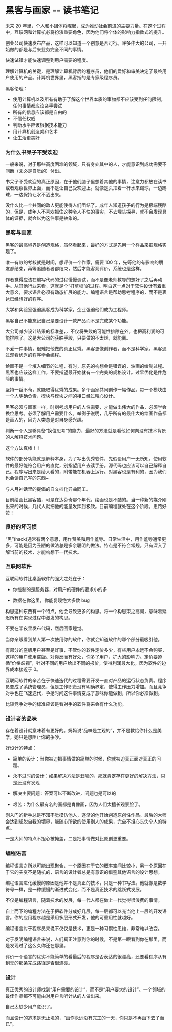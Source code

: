 # 黑客与画家 -- 读书笔记

未来 20 年里，个人和小团体将崛起，成为推动社会前进的主要力量。在这个过程中，互联网和计算机必将扮演重要角色，因为他们将个体的影响力指数式的提升。

创业公司快速发布产品，这样可以知道一个创意是否可行。许多伟大的公司，一开始做的都是与后来业务完全不同的事情。

快速试错才能快速调整到用户需要的程度。

理解计算机的关键，是理解计算机背后的程序员，他们的爱好和审美决定了最终用户使用的产品。计算机世界里，黑客指的是专家级程序员。

黑客伦理：

- 使用计算机以及所有有助于了解这个世界本质的事物都不应该受到任何限制，任何事情都应该亲手尝试
- 所有的信息应该都是自由的
- 不信任权威
- 判断水平应该根据技术能力
- 用计算机创造美和艺术
- 让生活更美好

<a name="4f3795ab"></a>

### [](#为什么书呆子不受欢迎)为什么书呆子不受欢迎

一般来说，对于那些高度困难的领域，只有身处其中的人，才能意识到成功需要不间断（未必是自觉的）付出。

书呆子不受欢迎的真正原因，在于他们脑子里想着其他的事情，注意力都放在读书或者观察世界上面，而不是让自己受欢迎上。就像是头顶着一杯水来踢球，一边踢球，一边保持让水不洒出来。

没什么比一个共同的敌人更能使得人们团结了。成年人知道孩子的行为是极端残酷的，但是，成年人不喜欢抓住这种令人不快的事实，不去埋头探寻，就不会发现具体的证据，就会以为这件事是抽象的。

<a name="81aedd21"></a>

### [](#黑客与画家)黑客与画家

黑客的最高境界是创造规格，虽然看起来，最好的方式是先用一个样品来把规格实现了。

唯一有效的考核就是时间，想评价一个作家，需要 100 年，先等他的有影响的朋友都结束，再等追随者者都结束，然后才能客观评价，系统也是这样。

作者觉得应该在编写代码的过程慢慢调试，而不是像老师教导的想好了之后再动手。从其他行业来看，这就是个“打草稿”的过程。明白这一点对于软件设计有着重大意义，要求语言必须有动态扩展的能力。编程语言是帮助思考程序的，而不是表达已经想好的程序。

大学和实验室强迫黑客成为科学家，企业强迫他们成为工程师。

黑客自己不能忘记自己是要设计一款产品而不是完成某个功能。

大公司减少设计结果的标准差，，不仅将失败的可能性排除在外，也把高利润的可能排除了。这是大公司的获胜手段，只要做的不太烂，就能赢。

不爱一件事情，很难把他做的真正优秀。黑客更像创作者，而不是科学家。黑客通过观看优秀的程序学会编程。

绘画不是一个填入细节的过程，有时，原先的构想会是错误的，油画的绘制过程。黑客也应该这样工作，不要指望最开始就有一个完美的规格设计。过早优化是件危险的事情。

坚持一丝不苟，就能取得优秀的成果。多个画家共同创作一幅作品。每一个模块由一个人明确负责，模块与模块之间的接口经过精心设计。

黑客必须与画家一样，时刻考虑用户的人性需要，才能做出伟大的作品，必须学会换位思考。必须了解用户需要什么。举例子说明，几乎所有的最伟大的绘画作品都是画人的，因为人类总是对自身感兴趣。

判断一个人是够具备“换位思考”的能力，最好的方法就是看他如何向没有技术背景的人解释技术问题。

这个方法真棒！！

软件的部分功能就是解释本身，为了写出优秀软件，先假设用户一无所知。使用软件的最好能符合用户的直觉，别指望用户去读手册。源代码也应该可以自己解释自己。程序写出来是给人看的，附带能在机器上运行。对黑客也是有利的，因为我们也会读自己写的东西~

与人月神话里的提倡的自文档化异曲同工。

目前绘画比黑客酷，可是在达芬奇那个年代，绘画也是不酷的。当一种新的媒介刚出来的时候，几代人就把他的能量发挥到极致。目前编程就处在这个阶段。思路好赞！

<a name="bdc306ed"></a>

### [](#良好的坏习惯)良好的坏习惯

“黑”(hack)通常有两个意思，用作赞美和用作羞辱。日常生活中，用作羞辱通常更多，可能是因为丑陋的做法总是多余聪明的做法。特点是不符合常规。只有深入了解当前的技术，才能构想下一代技术。

<a name="a8a5610c"></a>

### [](#互联网软件)互联网软件

互联网软件比桌面软件的强大之处在于：

- 你控制的是服务器，对用户的硬件的要求小的多

- 数据在你这里，你能复现绝大多数 bug

构思这种东西有一个特点，他会导致更多的构思。将一个构思束之高阁，意味着延迟所有在实现过程中激发的构思。

不要在半夜里发布代码，然后回家睡觉。

当你亲眼看到某人第一次使用你的软件，你就会知道软件的哪个部分最吸引他。

有部分的盗版用户甚至是好事，不管你的软件定价多少，有些用户永远不会购买，这样的用户使用盗版。对你反而有好处，你多了用户，扩大的影响力。定价要遵循“价格歧视”，针对不同的用户给出不同的报价，使得利润最大化，因为软件的边界成本接近于 0。

互联网软件的辛苦在于快速迭代的过程需要开发一直对产品的运行状态负责。程序员变成了系统管理员，但是工作职责没有明确界定，使得工作压力增加。而且竞争对手也在飞速迭代，争抢时间这件事情变成了意味你能做到，所以你必须做到。

比较竞争对手的标准应该是看对手的软件将来会有什么功能。

<a name="0d8a98ab"></a>

### [](#设计者的品味)设计者的品味

存在着设计就意味着有更好的。妈妈说“品味是主观的”，并不是教给你什么是美学，她只是想阻止你的争吵。

好设计的特点：

- 简单的设计：当你被迫把事情做的简单的时候，你就被迫真正面对真正的问题。

- 永不过时的设计：如果解决方法是丑陋的，那就肯定存在更好的解决方法，只是还没有发现

- 解决主要问题：答案可以不断改进，问题也是可以的

- 艰苦：为什么最有名的画都是肖像画，因为人们太擅长观察脸了。

刚入门的新手总是不知不觉模仿他人，逐渐的他开始创造原创性作品。最后的大师会达到超脱自我的境界，能随心所欲的使用别人的成果，完全不担心丧失个人的特点。

一是大师的特点不担心被掩盖，二是把事情做对比原创更重要。

<a name="4565dfc9"></a>

### [](#编程语言)编程语言

编程语言之所以可能出现聚合，一个原因在于它的概率空间比较小，另一个原因在于它的突变不是随机的，语言的设计者总是有意识的借鉴其他语言的设计思想。

编程语言进化缓慢的原因是他并不是真正的技术，只是一种书写法。他就像是数学符号一样，是一种缓慢的渐进式变化，而不是真正技术的跳跃式发展。

不仅是编程语言，随着技术的发展，每一代人都在做上一代觉得很浪费的事情。

自上而下的编程方法在于把软件分成好几层，每一层都可以充当他上一层的开发语言。你的应用程序越是采用多层形式开发，他的可重用性就越好。

编程语言对于程序员来说不仅仅是技术，更是一种习惯性思维，非常难以改变。

对于发明编程语言来说，人们真正注意到你的时候，不是第一眼看到你在那里，而是发现过了这么久你还在那里。

评价一个语言的优劣不能简单的看最后的程序是否表达的很漂亮，还要看程序从有到无的那条完成路径是否很漂亮。

<a name="33176671"></a>

### [](#设计)设计

真正优秀的设计师找到“用户需要的设计”，而不是“用户要求的设计”。一个领域的最佳作品都不可能由对用户言听计从的人做出来。

自己太缺少用户意识了。

而且设计的追求是无止境的，“画作永远没有完工的一天，你只是不再画下去了而已”。
